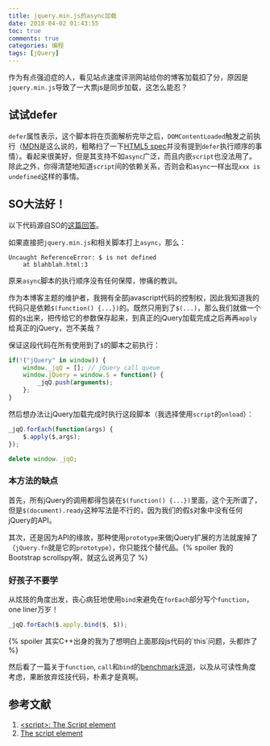 ```yaml
---
title: jquery.min.js的async加载
date: 2018-04-02 01:43:55
toc: true
comments: true
categories: 编程
tags: [jQuery]
---
```


作为有点强迫症的人，看见站点速度评测网站给你的博客加载扣了分，原因是`jquery.min.js`导致了一大票js是同步加载，这怎么能忍？

<!-- more -->

## 试试defer

`defer`属性表示，这个脚本将在页面解析完毕之后，`DOMContentLoaded`触发之前执行（[MDN][mdn]是这么说的，粗略扫了一下[HTML5 spec][html5spec]并没有提到`defer`执行顺序的事情）。看起来很美好，但是其支持不如`async`广泛，而且内嵌`script`也没法用了。除此之外，你得清楚地知道`script`间的依赖关系，否则会和`async`一样出现`xxx is undefined`这样的事情。

## SO大法好！

以下代码源自SO的[这篇回答](https://stackoverflow.com/a/46808443)。

如果直接把`jquery.min.js`和相关脚本打上`async`，那么：

```plain
Uncaught ReferenceError: $ is not defined
    at blahblah.html:3
```

原来`async`脚本的执行顺序没有任何保障，惨痛的教训。

作为本博客主题的维护者，我拥有全部javascript代码的控制权，因此我知道我的代码只是依赖`$(function() {...})`的。既然只用到了`$(...)`，那么我们就做一个假的`$`出来，把传给它的参数保存起来，到真正的jQuery加载完成之后再再`apply`给真正的jQuery，岂不美哉？

保证这段代码在所有使用到了`$`的脚本之前执行：

```javascript
if(!("jQuery" in window)) {
    window._jqQ = []; // jQuery call queue
    window.jQuery = window.$ = function() {
        _jqQ.push(arguments);
    };
}
```

然后想办法让jQuery加载完成时执行这段脚本（我选择使用`script`的`onload`）：

```javascript
_jqQ.forEach(function(args) {
    $.apply($,args);
});

delete window._jqQ;
```

### 本方法的缺点

首先，所有jQuery的调用都得包装在`$(function() {...})`里面，这个无所谓了，但是`$(document).ready`这种写法是不行的，因为我们的假`$`对象中没有任何jQuery的API。

其次，还是因为API的缘故，那种使用`prototype`来做jQuery扩展的方法就废掉了（`jQuery.fn`就是它的`prototype`），你只能找个替代品。{% spoiler 我的Bootstrap scrollspy啊，就这么说再见了 %}

### 好孩子不要学

从炫技的角度出发，丧心病狂地使用`bind`来避免在`forEach`部分写个`function`，one liner万岁！

```javascript
_jqQ.forEach($.apply.bind($, $));
```

<p>{% spoiler 其实C++出身的我为了想明白上面那段js代码的`this`问题，头都炸了 %}</p>

然后看了一篇关于`function`, `call`和`bind`的[benchmark评测](https://jsperf.com/bind-vs-closure-setup/32)，以及从可读性角度考虑，果断放弃炫技代码，朴素才是真啊。

## 参考文献

1. [\<script\>: The Script element][mdn]
2. [The script element][html5spec]

[mdn]: https://developer.mozilla.org/en-US/docs/Web/HTML/Element/script
[html5spec]: https://www.w3.org/TR/html5/semantics-scripting.html#element-attrdef-script-defer
